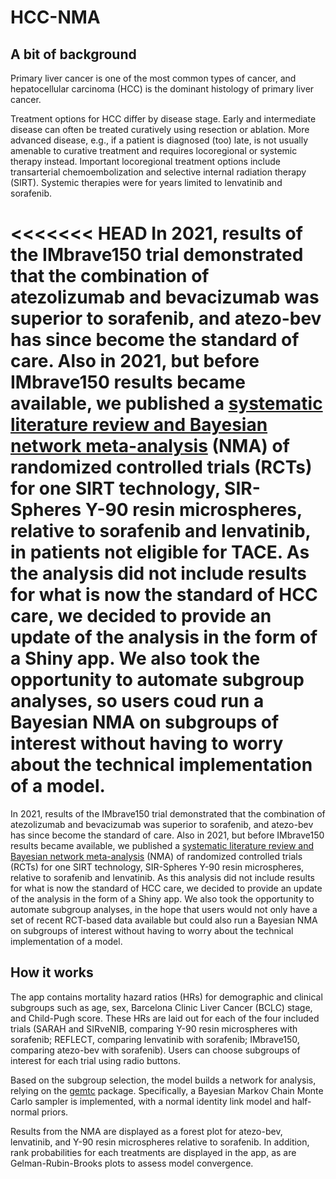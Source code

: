 # HCC-NMA

## A bit of background

Primary liver cancer is one of the most common types of cancer, and hepatocellular carcinoma (HCC) is the dominant histology of primary liver cancer.

Treatment options for HCC differ by disease stage. Early and intermediate disease can often be treated curatively using resection or ablation. More advanced disease, e.g., if a patient is diagnosed (too) late, is not usually amenable to curative treatment and requires locoregional or systemic therapy instead. Important locoregional treatment options include transarterial chemoembolization and selective internal radiation therapy (SIRT). Systemic therapies were for years limited to lenvatinib and sorafenib.

<<<<<<< HEAD
In 2021, results of the IMbrave150 trial demonstrated that the combination of atezolizumab and bevacizumab was superior to sorafenib, and atezo-bev has since become the standard of care. Also in 2021, but before IMbrave150 results became available, we published a [systematic literature review and Bayesian network meta-analysis](https://pubmed.ncbi.nlm.nih.gov/33131346/) (NMA) of randomized controlled trials (RCTs) for one SIRT technology, SIR-Spheres Y-90 resin microspheres, relative to sorafenib and lenvatinib, in patients not eligible for TACE. 
As the analysis did not include results for what is now the standard of HCC care, we decided to provide an update of the analysis in the form of a Shiny app. We also took the opportunity to automate subgroup analyses, so users coud run a Bayesian NMA on subgroups of interest without having to worry about the technical implementation of a model.
=======
In 2021, results of the IMbrave150 trial demonstrated that the combination of atezolizumab and bevacizumab was superior to sorafenib, and atezo-bev has since become the standard of care. Also in 2021, but before IMbrave150 results became available, we published a [systematic literature review and Bayesian network meta-analysis](https://pubmed.ncbi.nlm.nih.gov/33131346/) (NMA) of randomized controlled trials (RCTs) for one SIRT technology, SIR-Spheres Y-90 resin microspheres, relative to sorafenib and lenvatinib. As this analysis did not include results for what is now the standard of HCC care, we decided to provide an update of the analysis in the form of a Shiny app. We also took the opportunity to automate subgroup analyses, in the hope that users would not only have a set of recent RCT-based data available but could also run a Bayesian NMA on subgroups of interest without having to worry about the technical implementation of a model.

## How it works

The app contains mortality hazard ratios (HRs) for demographic and clinical subgroups such as age, sex, Barcelona Clinic Liver Cancer (BCLC) stage, and Child-Pugh score. These HRs are laid out for each of the four included trials (SARAH and SIRveNIB, comparing Y-90 resin microspheres with sorafenib; REFLECT, comparing lenvatinib with sorafenib; IMbrave150, comparing atezo-bev with sorafenib). Users can choose subgroups of interest for each trial using radio buttons.

Based on the subgroup selection, the model builds a network for analysis, relying on the [gemtc](https://cran.r-project.org/web/packages/gemtc/) package. Specifically, a Bayesian Markov Chain Monte Carlo sampler is implemented, with a normal identity link model and half-normal priors.

Results from the NMA are displayed as a forest plot for atezo-bev, lenvatinib, and Y-90 resin microspheres relative to sorafenib. In addition, rank probabilities for each treatments are displayed in the app, as are Gelman-Rubin-Brooks plots to assess model convergence.
